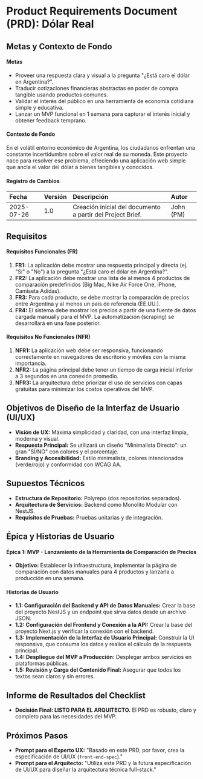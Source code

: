 # Product Requirements Document (PRD): Dólar Real

## Metas y Contexto de Fondo

#### **Metas**
* Proveer una respuesta clara y visual a la pregunta "¿Está caro el dólar en Argentina?".
* Traducir cotizaciones financieras abstractas en poder de compra tangible usando productos comunes.
* Validar el interés del público en una herramienta de economía cotidiana simple y educativa.
* Lanzar un MVP funcional en 1 semana para capturar el interés inicial y obtener feedback temprano.

#### **Contexto de Fondo**
En el volátil entorno económico de Argentina, los ciudadanos enfrentan una constante incertidumbre sobre el valor real de su moneda. Este proyecto nace para resolver ese problema, ofreciendo una aplicación web simple que ancla el valor del dólar a bienes tangibles y conocidos.

#### **Registro de Cambios**
| Fecha | Versión | Descripción | Autor |
| :--- | :--- | :--- | :--- |
| 2025-07-26 | 1.0 | Creación inicial del documento a partir del Project Brief. | John (PM) |

## Requisitos

#### **Requisitos Funcionales (FR)**
1.  **FR1:** La aplicación debe mostrar una respuesta principal y directa (ej. "Sí" o "No") a la pregunta "¿Está caro el dólar en Argentina?".
2.  **FR2:** La aplicación debe mostrar una lista de al menos 4 productos de comparación predefinidos (Big Mac, Nike Air Force One, iPhone, Camiseta Adidas).
3.  **FR3:** Para cada producto, se debe mostrar la comparación de precios entre Argentina y al menos un país de referencia (EE.UU.).
4.  **FR4:** El sistema debe mostrar los precios a partir de una fuente de datos cargada manually para el MVP. La automatización (scraping) se desarrollará en una fase posterior.

#### **Requisitos No Funcionales (NFR)**
1.  **NFR1:** La aplicación web debe ser responsiva, funcionando correctamente en navegadores de escritorio y móviles con la misma importancia.
2.  **NFR2:** La página principal debe tener un tiempo de carga inicial inferior a 3 segundos en una conexión promedio.
3.  **NFR3:** La arquitectura debe priorizar el uso de servicios con capas gratuitas para minimizar los costos operativos del MVP.

## Objetivos de Diseño de la Interfaz de Usuario (UI/UX)

* **Visión de UX:** Máxima simplicidad y claridad, con una interfaz limpia, moderna y visual.
* **Respuesta Principal:** Se utilizará un diseño "Minimalista Directo": un gran "SÍ/NO" con colores y el porcentaje.
* **Branding y Accesibilidad:** Estilo minimalista, colores intencionados (verde/rojo) y conformidad con WCAG AA.

## Supuestos Técnicos

* **Estructura de Repositorio:** Polyrepo (dos repositorios separados).
* **Arquitectura de Servicios:** Backend como Monolito Modular con NestJS.
* **Requisitos de Pruebas:** Pruebas unitarias y de integración.

## Épica y Historias de Usuario

#### **Épica 1: MVP - Lanzamiento de la Herramienta de Comparación de Precios**
* **Objetivo:** Establecer la infraestructura, implementar la página de comparación con datos manuales para 4 productos y lanzarla a producción en una semana.

#### **Historias de Usuario**
* **1.1: Configuración del Backend y API de Datos Manuales:** Crear la base del proyecto NestJS y un endpoint que sirva datos desde un archivo JSON.
* **1.2: Configuración del Frontend y Conexión a la API:** Crear la base del proyecto Next.js y verificar la conexión con el backend.
* **1.3: Implementación de la Interfaz de Usuario Principal:** Construir la UI responsiva, que consuma los datos y realice el cálculo de la respuesta principal.
* **1.4: Despliegue del MVP a Producción:** Desplegar ambos servicios en plataformas públicas.
* **1.5: Revisión y Carga del Contenido Final:** Asegurar que todos los textos sean claros y sin errores.

## Informe de Resultados del Checklist
* **Decisión Final: LISTO PARA EL ARQUITECTO.** El PRD es robusto, claro y completo para las necesidades del MVP.

## Próximos Pasos
* **Prompt para el Experto UX:** "Basado en este PRD, por favor, crea la especificación de UI/UX (`front-end-spec`)."
* **Prompt para el Arquitecto:** "Utiliza este PRD y la futura especificación de UI/UX para diseñar la arquitectura técnica full-stack."